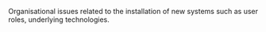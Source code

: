 Organisational issues related to the installation of new systems such as user roles, underlying technologies.